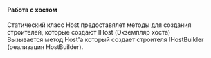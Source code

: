 #### Работа с хостом
Статический класс Host предоставялет методы для создания строителей, которые создают IHost (Экземпляр хоста)  
Вызывается метод Host'а который создает строителя IHostBuilder (реализация HostBuilder).  
